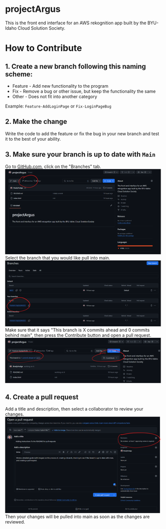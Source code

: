 # projectArgus
This is the front end interface for an AWS rekognition app built by the BYU-Idaho Cloud Solution Society. 

# How to Contribute

## 1. Create a new branch following this naming scheme:
- Feature - Add new functionality to the program
- Fix - Remove a bug or other issue, but keep the functionality the same
- Other -  Does not fit into another category

Example: `Feature-AddLoginPage` or `Fix-LoginPageBug`

## 2. Make the change
Write the code to add the feature or fix the bug in your new branch and test it to the best of your ability.

## 3. Make sure your branch is up to date with `Main` 
Go to [GitHub.com](https://github.com/BradyHodge/projectArgus), click on the "Branches" tab.
![A photo showing where the GitHub branches page is.](readme_imgs/where_branches.png)
Select the branch that you would like pull into main.
![A photo showing how to select a branch](readme_imgs/pick_branch.png)
Make sure that it says "This branch is X commits ahead and 0 commits behind main", then press the Contribute button and open a pull request.
![A photo showing what to look for before creating a pull request](readme_imgs/ahead_of_main.png)

## 4. Create a pull request
Add a title and description, then select a collaborator to review your changes.
![A photo showing how to add reviews](readme_imgs/add_reviewers.png)
Then your changes will be pulled into main as soon as the changes are reviewed.